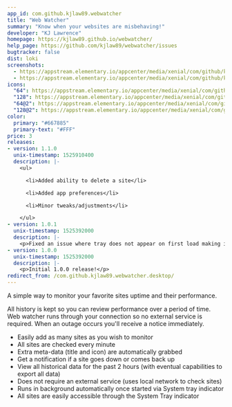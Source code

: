 ```yaml
---
app_id: com.github.kjlaw89.webwatcher
title: "Web Watcher"
summary: "Know when your websites are misbehaving!"
developer: "KJ Lawrence"
homepage: https://kjlaw89.github.io/webwatcher/
help_page: https://github.com/kjlaw89/webwatcher/issues
bugtracker: false
dist: loki
screenshots:
  - https://appstream.elementary.io/appcenter/media/xenial/com/github/kjlaw89.webwatcher.desktop/CA9DF0CE9C19A5D6BD068190C697E2A2/screenshots/image-1_orig.png
  - https://appstream.elementary.io/appcenter/media/xenial/com/github/kjlaw89.webwatcher.desktop/CA9DF0CE9C19A5D6BD068190C697E2A2/screenshots/image-2_orig.png
icons:
  "64": https://appstream.elementary.io/appcenter/media/xenial/com/github/kjlaw89.webwatcher.desktop/CA9DF0CE9C19A5D6BD068190C697E2A2/icons/64x64/com.github.kjlaw89.webwatcher_com.github.kjlaw89.webwatcher.png
  "128": https://appstream.elementary.io/appcenter/media/xenial/com/github/kjlaw89.webwatcher.desktop/CA9DF0CE9C19A5D6BD068190C697E2A2/icons/128x128/com.github.kjlaw89.webwatcher_com.github.kjlaw89.webwatcher.png
  "64@2": https://appstream.elementary.io/appcenter/media/xenial/com/github/kjlaw89.webwatcher.desktop/CA9DF0CE9C19A5D6BD068190C697E2A2/icons/64x64@2/com.github.kjlaw89.webwatcher_com.github.kjlaw89.webwatcher.png
  "128@2": https://appstream.elementary.io/appcenter/media/xenial/com/github/kjlaw89.webwatcher.desktop/CA9DF0CE9C19A5D6BD068190C697E2A2/icons/128x128@2/com.github.kjlaw89.webwatcher_com.github.kjlaw89.webwatcher.png
color:
  primary: "#667885"
  primary-text: "#FFF"
price: 3
releases:
- version: 1.1.0
  unix-timestamp: 1525910400
  description: |-
    <ul>

      <li>Added ability to delete a site</li>

      <li>Added app preferences</li>

      <li>Minor tweaks/adjustments</li>

    </ul>
- version: 1.0.1
  unix-timestamp: 1525392000
  description: |-
    <p>Fixed an issue where tray does not appear on first load making it hard to close app</p>
- version: 1.0.0
  unix-timestamp: 1525392000
  description: |-
    <p>Initial 1.0.0 release!</p>
redirect_from: /com.github.kjlaw89.webwatcher.desktop/
---
```


<p>A simple way to monitor your favorite sites uptime and their performance.</p>
<p>All history is kept so you can review performance over a period of time. Web watcher runs through your connection so no external service is required. When an outage occurs you&apos;ll receive a notice immediately.</p>
<ul>
  <li>Easily add as many sites as you wish to monitor</li>
  <li>All sites are checked every minute</li>
  <li>Extra meta-data (title and icon) are automatically grabbed</li>
  <li>Get a notification if a site goes down or comes back up</li>
  <li>View all historical data for the past 2 hours (with eventual capabilities to export all data)</li>
  <li>Does not require an external service (uses local network to check sites)</li>
  <li>Runs in background automatically once started via System tray indicator</li>
  <li>All sites are easily accessible through the System Tray indicator</li>
</ul>